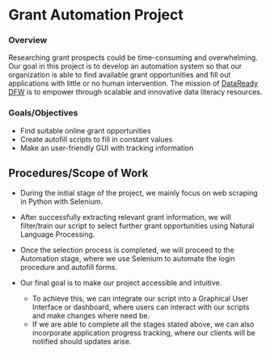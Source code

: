 # Grant Automation Project


### Overview
Researching grant prospects could be time-consuming and overwhelming. Our goal in this project is to develop an automation system so that our organization is able to find available grant opportunities and fill out applications with little or no human intervention. The mission of [DataReady DFW](https://www.datareadydfw.org/) is to empower through scalable and innovative data literacy resources.

### Goals/Objectives

* Find suitable online grant opportunities
* Create autofill scripts to fill in constant values
* Make an user-friendly GUI with tracking information


## Procedures/Scope of Work
* During the initial stage of the project, we mainly focus on web scraping in Python with Selenium. 
* After successfully extracting relevant grant information, we will filter/train our
script to select further grant opportunities using Natural Language Processing. 
* Once the selection process is completed, we will proceed to the Automation stage, where we use Selenium to automate the login procedure and autofill forms. 


* Our final goal is to make our
project accessible and intuitive.
     * To achieve this, we can integrate our script into a Graphical
User Interface or dashboard, where users can interact with our scripts and make changes
where need be.
     * If we are able to complete all the stages stated above, we can also incorporate
application progress tracking, where our clients will be notified should updates arise.
